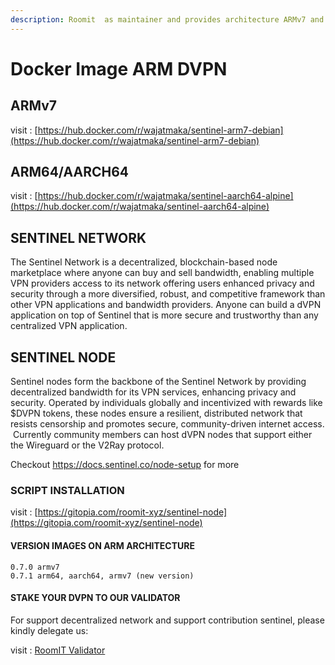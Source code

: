```yaml
---
description: Roomit  as maintainer and provides architecture ARMv7 and ARM64/AARCH64 For Sentinel DVPN
---
```


# Docker Image ARM DVPN

## ARMv7
visit : [https://hub.docker.com/r/wajatmaka/sentinel-arm7-debian](https://hub.docker.com/r/wajatmaka/sentinel-arm7-debian)

## ARM64/AARCH64
visit : [https://hub.docker.com/r/wajatmaka/sentinel-aarch64-alpine](https://hub.docker.com/r/wajatmaka/sentinel-aarch64-alpine)

## SENTINEL NETWORK

The Sentinel Network is a decentralized, blockchain-based node marketplace where anyone can buy and sell bandwidth, enabling multiple VPN providers access to its network offering users enhanced privacy and security through a more diversified, robust, and competitive framework than other VPN applications and bandwidth providers. Anyone can build a dVPN application on top of Sentinel that is more secure and trustworthy than any centralized VPN application.

## SENTINEL NODE

Sentinel nodes form the backbone of the Sentinel Network by providing decentralized bandwidth for its VPN services, enhancing privacy and security. Operated by individuals globally and incentivized with rewards like $DVPN tokens, these nodes ensure a resilient, distributed network that resists censorship and promotes secure, community-driven internet access. ‍ Currently community members can host dVPN nodes that support either the Wireguard or the V2Ray protocol.

Checkout https://docs.sentinel.co/node-setup for more

### SCRIPT INSTALLATION

visit : [https://gitopia.com/roomit-xyz/sentinel-node](https://gitopia.com/roomit-xyz/sentinel-node)

#### VERSION IMAGES ON ARM ARCHITECTURE

```
0.7.0 armv7
0.7.1 arm64, aarch64, armv7 (new version)
```

#### STAKE YOUR DVPN TO OUR VALIDATOR

For support decentralized network and support contribution sentinel, please kindly delegate us:

visit : [RoomIT Validator](https://explorer.tendermint.roomit.xyz/sentinel-mainnet/staking/sentvaloper1pyn04fth38t9tvpa3fvfnn4xng06zsymthu6ua)
